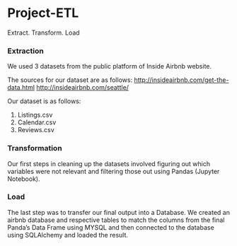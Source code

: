 # Project-ETL
Extract. Transform. Load

### Extraction
We used 3 datasets from the public platform of Inside Airbnb website. 

The sources for our dataset are as follows:
http://insideairbnb.com/get-the-data.html
http://insideairbnb.com/seattle/

Our dataset is as follows:
1)	Listings.csv
2)	Calendar.csv
3)	Reviews.csv

### Transformation
Our first steps in cleaning up the datasets involved figuring out which variables were not relevant and filtering those out using Pandas (Jupyter Notebook).

### Load
The last step was to transfer our final output into a Database. We created an airbnb database and respective tables to match the columns from the final Panda’s Data Frame using MYSQL and then connected to the database using SQLAlchemy and loaded the result.



